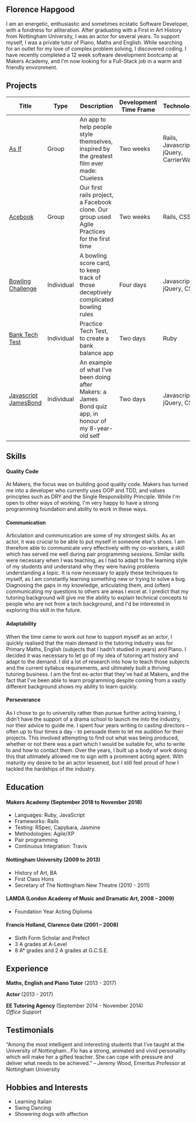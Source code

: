 ## Florence Hapgood

I am an energetic, enthusiastic and sometimes ecstatic Software Developer, with a fondness for alliteration. After graduating with a First in Art History from Nottingham University, I was an actor for several years. To support myself, I was a private tutor of Piano, Maths and English. While searching for an outlet for my love of complex problem solving, I discovered coding. I have recently completed a 12 week software development bootcamp at Makers Academy, and I'm now looking for a Full-Stack job in a warm and friendly environment. 

## Projects

|  Title | Type| Description | Development Time Frame | Technologies | Tests|
| -------| ----| -------- |---------------------|-------------------|------------------------------|
| [As If](https://github.com/FlorenceHapgood/wardrobe-app-1)   | Group |  An app to help people style themselves, inspired by the greatest film ever made: Clueless | Two weeks | Rails, Javascript, jQuery, CarrierWave | RSpec, Capybara| 
| [Acebook](https://github.com/FlorenceHapgood/acebook-rails-the-spartans) | Group | Our first rails project, a Facebook clone. Our group used Agile Practices for the first time | Two weeks | Rails, CSS | RSpec, Capybara|
|[Bowling Challenge](https://github.com/FlorenceHapgood/bowling-challenge) | Individual | A bowling score card, to keep track of those deceptively complicated bowling rules | Four days | Javascript, jQuery, CSS | Jasmine | 
| [Bank Tech Test](https://github.com/FlorenceHapgood/Bank_tech_test/blob/master/README.md) | Individual | Practice Tech Test, to create a bank balance app  | Two days | Ruby | RSpec, Capybara |
| [Javascript JamesBond](https://github.com/FlorenceHapgood/Javascript-JamesBond) | Individual | An example of what I've been doing after Makers: a James Bond quiz app, in honour of my 8-year-old self | Two days | Javascript, jQuery, CSS | Cypress, Jasmine


## Skills

#### Quality Code

At Makers, the focus was on building good quality code. Makers has turned me into a developer who currently uses OOP and TDD, and values principles such as DRY and the Single Responsibility Principle. While I'm open to other ways of working, I'm very happy to have a strong programming foundation and ability to work in these ways. 

#### Communication

Articulation and communication are some of my strongest skills. As an actor, it was crucial to be able to put myself in someone else's shoes. I am therefore able to communicate very effectively with my co-workers, a skill which has served me well during pair programming sessions. Similar skills were necessary when I was teaching, as I had to adapt to the learning style of my students and understand why they were having problems understanding a topic. It is now necessary to apply these techniques to myself, as I am constantly learning something new or trying to solve a bug. Diagnosing the gaps in my knowledge, articulating them, and (often) communicating my questions to others are areas I excel at. I predict that my tutoring background will give me the ability to explain technical concepts to people who are not from a tech background, and I'd be interested in exploring this skill in the future.

#### Adaptability

When the time came to work out how to support myself as an actor, I quickly realised that the main demand in the tutoring industry was for Primary Maths, English (subjects that I hadn’t studied in years) and Piano. I decided it was necessary to let go of my idea of tutoring art history and adapt to the demand. I did a lot of research into how to teach those subjects and the current syllabus requirements, and ultimately built a thriving tutoring business. I am the first ex-actor that they've had at Makers, and the fact that I've been able to learn programming despite coming from a vastly different background shows my ability to learn quickly. 

#### Perseverance 

As I chose to go to university rather than pursue further acting training, I didn’t have the support of a drama school to launch me into the industry, nor their advice to guide me. I spent four years writing to casting directors – often up to four times a day - to persuade them to let me audition for their projects. This involved attempting to find out what was being produced, whether or not there was a part which I would be suitable for, who to write to and how to contact them. Over the years, I built up a body of work doing this that ultimately allowed me to sign with a prominent acting agent. With maturity my desire to be an actor lessened, but I still feel proud of how I tackled the hardships of the industry. 

## Education

#### Makers Academy (September 2018 to November 2018)

- Languages: Ruby, JavaScript
- Frameworks: Rails
- Testing: RSpec, Capybara, Jasmine 
- Methodologies: Agile/XP
- Pair programming
- Continuous Integration: Travis 

#### Nottingham University (2009 to 2013)

- History of Art, BA
- First Class Hons
- Secretary of The Nottingham New Theatre (2010 - 2011)

#### LAMDA (London Academy of Music and Dramatic Art, 2008 – 2009)
- Foundation Year Acting Diploma

#### Francis Holland, Clarence Gate (2001 – 2008)

- Sixth Form Scholar and Prefect
-	3 A grades at A-Level
-	8 A* grades and 2 A grades at G.C.S.E.

## Experience

**Maths, English and Piano Tutor** (2013 - 2017) 

**Actor** (2013 - 2017)   

**EE Tutoring Agency** (September 2014 - November 2014)    
*Office Support*  

## Testimonials

“Among the most intelligent and interesting students that I’ve taught at the University of Nottingham…Flo has a strong, animated and vivid personality which will make her a gifted teacher. She can cope with pressure and deliver what needs to be achieved.” – Jeremy Wood, Emeritus Professor at Nottingham University

## Hobbies and Interests

-	Learning Italian 
-	Swing Dancing
-	Showering dogs with affection
